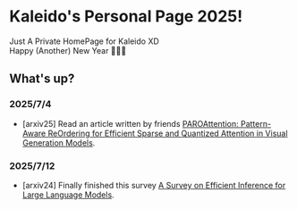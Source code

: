  # Kaleido's Personal Page 2025!  

Just A Private HomePage for Kaleido XD  
Happy (Another) New Year 🥳🥳🥳   

## What's up?  

### 2025/7/4
* [arxiv25] Read an article written by friends [PAROAttention: Pattern-Aware ReOrdering for Efficient Sparse and Quantized Attention in Visual Generation Models]().  

### 2025/7/12  
* [arxiv24] Finally finished this survey [ A Survey on Efficient Inference for Large Language Models]().  
